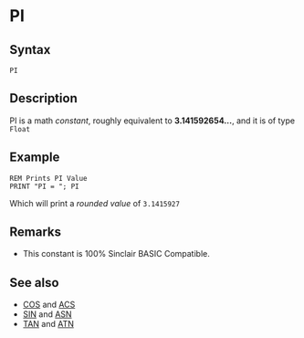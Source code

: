 # PI

## Syntax

```
PI
```


## Description

PI is a math _constant_, roughly equivalent to **3.141592654...**,
and it is of type `Float`

## Example

```
REM Prints PI Value
PRINT "PI = "; PI
```
Which will print a _rounded value_ of `3.1415927`


## Remarks

*  This constant is 100% Sinclair BASIC Compatible.

## See also
* [COS](cos.md) and [ACS](acs.md)
* [SIN](sin.md) and [ASN](asn.md)
* [TAN](tan.md) and [ATN](atn.md)
